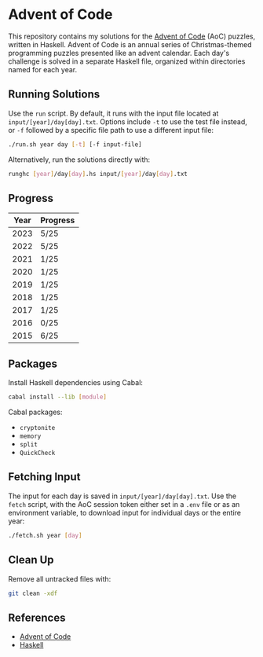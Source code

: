 # Advent of Code

This repository contains my solutions for the [Advent of Code](https://adventofcode.com) (AoC) puzzles, written in Haskell. Advent of Code is an annual series of Christmas-themed programming puzzles presented like an advent calendar. Each day's challenge is solved in a separate Haskell file, organized within directories named for each year.

## Running Solutions

Use the `run` script. By default, it runs with the input file located at `input/[year]/day[day].txt`. Options include `-t` to use the test file instead, or `-f` followed by a specific file path to use a different input file:

```bash
./run.sh year day [-t] [-f input-file]
```

Alternatively, run the solutions directly with:

```bash
runghc [year]/day[day].hs input/[year]/day[day].txt
```

## Progress

| Year | Progress |
| ---- | -------- |
| 2023 | 5/25     |
| 2022 | 5/25     |
| 2021 | 1/25     |
| 2020 | 1/25     |
| 2019 | 1/25     |
| 2018 | 1/25     |
| 2017 | 1/25     |
| 2016 | 0/25     |
| 2015 | 6/25     |

## Packages

Install Haskell dependencies using Cabal:

```bash
cabal install --lib [module]
```

Cabal packages:

-   `cryptonite`
-   `memory`
-   `split`
-   `QuickCheck`

## Fetching Input

The input for each day is saved in `input/[year]/day[day].txt`. Use the `fetch` script, with the AoC session token either set in a `.env` file or as an environment variable, to download input for individual days or the entire year:

```bash
./fetch.sh year [day]
```

## Clean Up

Remove all untracked files with:

```bash
git clean -xdf
```

## References

-   [Advent of Code](https://adventofcode.com)
-   [Haskell](https://www.haskell.org)
